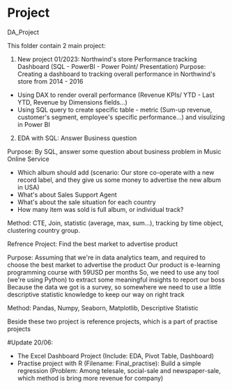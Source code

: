 # Project
DA_Project

This folder contain 2 main project:
1. New project 01/2023: Northwind's store Performance tracking Dashboard (SQL - PowerBI - Power Point/ Presentation)
Purpose: Creating a dashboard to tracking overall performance in Northwind's store from 2014 - 2016
- Using DAX to render overall performance (Revenue KPIs/ YTD - Last YTD, Revenue by Dimensions fields...)
- Using SQL query to create specific table - metric (Sum-up revenue, customer's segment, employee's specific performance...) and visulizing in Power BI

2. EDA with SQL: Answer Business question

Purpose: By SQL, answer some question about business problem in Music Online Service
- Which album should add (scenario: Our store co-operate with a new record label, and they give us some money to advertise the new album in USA)
- What's about Sales Support Agent
- What's about the sale situation for each country
- How many item was sold is full album, or individual track?

Method: CTE, Join, statistic (average, max, sum...), tracking by time object, clustering country group.

Refrence Project: Find the best market to advertise product
 
Purpose: Assuming that we're in data analytics team, and required to choose the best market to advertise the product
Our product is e-learning programming course with 59USD per months
So, we need to use any tool (we're using Python) to extract some meaningful insights to report our boss
Because the data we got is a survey, so somewhere we need to use a little descriptive statistic knowledge to keep our way on right track

Method: Pandas, Numpy, Seaborn, Matplotlib, Descriptive Statistic

Beside these two project is reference projects, which is a part of practise projects

#Update 20/06: 
- The Excel Dashboard Project (Include: EDA, Pivot Table, Dashboard) 
- Practise project with R (Filename: Final_practise): Build a simple regression (Problem: Among telesale, social-sale and newspaper-sale, which method is bring more revenue for company)


